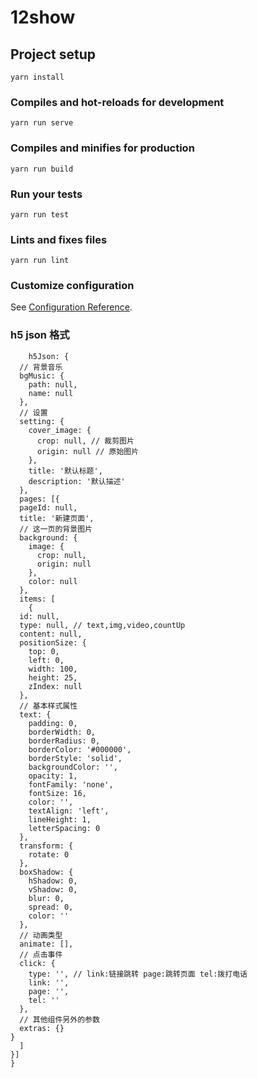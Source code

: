 # 12show

## Project setup
```
yarn install
```

### Compiles and hot-reloads for development
```
yarn run serve
```

### Compiles and minifies for production
```
yarn run build
```

### Run your tests
```
yarn run test
```

### Lints and fixes files
```
yarn run lint
```

### Customize configuration
See [Configuration Reference](https://cli.vuejs.org/config/).


### h5 json 格式
```
    h5Json: {
  // 背景音乐
  bgMusic: {
    path: null,
    name: null
  },
  // 设置
  setting: {
    cover_image: {
      crop: null, // 裁剪图片
      origin: null // 原始图片
    },
    title: '默认标题',
    description: '默认描述'
  },
  pages: [{
  pageId: null,
  title: '新建页面',
  // 这一页的背景图片
  background: {
    image: {
      crop: null,
      origin: null
    },
    color: null
  },
  items: [
    {
  id: null,
  type: null, // text,img,video,countUp
  content: null,
  positionSize: {
    top: 0,
    left: 0,
    width: 100,
    height: 25,
    zIndex: null
  },
  // 基本样式属性
  text: {
    padding: 0,
    borderWidth: 0,
    borderRadius: 0,
    borderColor: '#000000',
    borderStyle: 'solid',
    backgroundColor: '',
    opacity: 1,
    fontFamily: 'none',
    fontSize: 16,
    color: '',
    textAlign: 'left',
    lineHeight: 1,
    letterSpacing: 0
  },
  transform: {
    rotate: 0
  },
  boxShadow: {
    hShadow: 0,
    vShadow: 0,
    blur: 0,
    spread: 0,
    color: ''
  },
  // 动画类型
  animate: [],
  // 点击事件
  click: {
    type: '', // link:链接跳转 page:跳转页面 tel:拨打电话
    link: '',
    page: '',
    tel: ''
  },
  // 其他组件另外的参数
  extras: {}
}
  ]
}]
}
```
